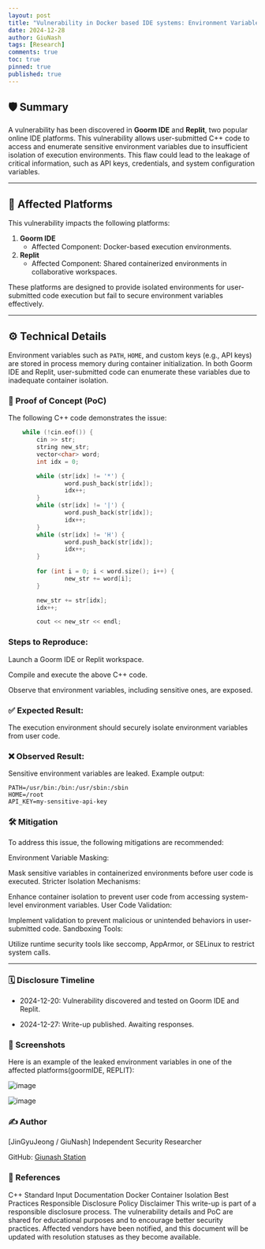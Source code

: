 ```yaml
---
layout: post
title: "Vulnerability in Docker based IDE systems: Environment Variable Leakage"
date: 2024-12-28
author: GiuNash
tags: [Research]
comments: true
toc: true
pinned: true
published: true
---
```


## 🛡️ Summary
A vulnerability has been discovered in **Goorm IDE** and **Replit**, two popular online IDE platforms. This vulnerability allows user-submitted C++ code to access and enumerate sensitive environment variables due to insufficient isolation of execution environments. This flaw could lead to the leakage of critical information, such as API keys, credentials, and system configuration variables.

---

## 🎯 Affected Platforms
This vulnerability impacts the following platforms:
1. **Goorm IDE**  
   - Affected Component: Docker-based execution environments.
2. **Replit**  
   - Affected Component: Shared containerized environments in collaborative workspaces.

These platforms are designed to provide isolated environments for user-submitted code execution but fail to secure environment variables effectively.

---

## ⚙️ Technical Details
Environment variables such as `PATH`, `HOME`, and custom keys (e.g., API keys) are stored in process memory during container initialization. In both Goorm IDE and Replit, user-submitted code can enumerate these variables due to inadequate container isolation.

### 📜 Proof of Concept (PoC)
The following C++ code demonstrates the issue:

```cpp
    while (!cin.eof()) {
        cin >> str;
        string new_str;
        vector<char> word;
        int idx = 0;

        while (str[idx] != '*') {
                word.push_back(str[idx]);
                idx++;
        }
        while (str[idx] != '|') { 
                word.push_back(str[idx]);
                idx++;
        }
        while (str[idx] != 'H') {
                word.push_back(str[idx]);
                idx++;
        }
		
        for (int i = 0; i < word.size(); i++) {
                new_str += word[i];
        }

        new_str += str[idx];
        idx++;

        cout << new_str << endl;
```

### Steps to Reproduce:
Launch a Goorm IDE or Replit workspace.

Compile and execute the above C++ code.

Observe that environment variables, including sensitive ones, are exposed.


### ✅ Expected Result:
The execution environment should securely isolate environment variables from user code.

### ❌ Observed Result:
Sensitive environment variables are leaked. Example output:
```
PATH=/usr/bin:/bin:/usr/sbin:/sbin
HOME=/root
API_KEY=my-sensitive-api-key
```


### 🛠️ Mitigation
To address this issue, the following mitigations are recommended:

Environment Variable Masking:

Mask sensitive variables in containerized environments before user code is executed.
Stricter Isolation Mechanisms:

Enhance container isolation to prevent user code from accessing system-level environment variables.
User Code Validation:

Implement validation to prevent malicious or unintended behaviors in user-submitted code.
Sandboxing Tools:

Utilize runtime security tools like seccomp, AppArmor, or SELinux to restrict system calls.

***

### 🗓️ Disclosure Timeline

- 2024-12-20: Vulnerability discovered and tested on Goorm IDE and Replit.

- 2024-12-27: Write-up published. Awaiting responses.


### 📸 Screenshots

Here is an example of the leaked environment variables in one of the affected platforms(goormIDE, REPLIT):

![image](https://github.com/user-attachments/assets/6ca606ea-1ab8-49ce-aefb-8169d77113e0)

![image](https://github.com/user-attachments/assets/d48a23d5-71a7-41d3-8fd5-f0dc1309480d)


### ✍️ Author
[JinGyuJeong / GiuNash]
Independent Security Researcher

GitHub: [Giunash Station](https://github.com/gyutrange/)

### 🔗 References
C++ Standard Input Documentation
Docker Container Isolation Best Practices
Responsible Disclosure Policy
Disclaimer
This write-up is part of a responsible disclosure process. The vulnerability details and PoC are shared for educational purposes and to encourage better security practices. Affected vendors have been notified, and this document will be updated with resolution statuses as they become available.
